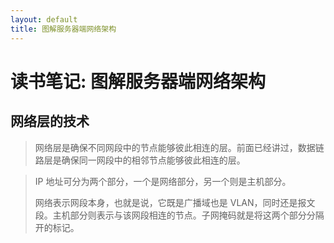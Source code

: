 ```yaml
---
layout: default
title: 图解服务器端网络架构
---
```


# 读书笔记: 图解服务器端网络架构


## 网络层的技术

> 网络层是确保不同网段中的节点能够彼此相连的层。前面已经讲过，数据链路层是确保同一网段中的相邻节点能够彼此相连的层。
>



> IP 地址可分为两个部分，一个是网络部分，另一个则是主机部分。
>
> 网络表示网段本身，也就是说，它既是广播域也是 VLAN，同时还是报文段。主机部分则表示与该网段相连的节点。子网掩码就是将这两个部分分隔开的标记。
>

